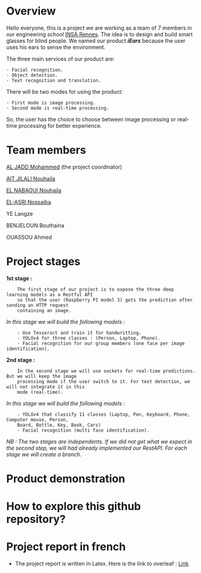 # Overview

Hello everyone, this is a project we are working as a team of 7 members in our engineering school [INSA Rennes](https://www.insa-rennes.fr/). The idea is to design and build smart glasses for blind people. We named our product ***iEars*** because the user uses his ears to sense the environment.

The three main services of our product are:
    
    - Facial recognition.
    - Object detection.
    - Text recognition and translation.

There will be two modes for using the product:

    - First mode is image processing. 
    - Second mode is real-time processing.

So, the user has the choice to choose between image processing or real-time processing for better experience.  

# Team members

[AL JADD Mohammed](https://www.linkedin.com/in/aljadd/) (the project coordinator)

[AIT JILALI Nouhaila](https://www.linkedin.com/in/nouhaila-ait-jilali-a751951b7/)

[EL NABAOUI Nouhaila](https://www.linkedin.com/in/nouhaila-el-nabaoui-b43b8b19b/)

[EL-ASRI Nossaiba](https://www.linkedin.com/in/nossaiba-el-asri-725b331b2/)

YE Langze

BENJELOUN Bouthaina

OUASSOU Ahmed

# Project stages

**1st stage :**

        The first stage of our project is to expose the three deep learning models as a Restful API 
        so that the user (Raspberry PI model 3) gets the prediction after sending an HTTP request
        containing an image.

*In this stage we will build the following models :*

        - Use Tesseract and train it for handwritting.
        - YOLOv4 for three classes : (Person, Laptop, Phone).
        - Facial recognition for our group members (one face per image identification).


**2nd stage :**

        In the second stage we will use sockets for real-time predictions. But we will keep the image
        processing mode if the user switch to it. For text detection, we will not integrate it in this
        mode (real-time).

*In this stage we will build the following models :*

        - YOLOv4 that classify 11 classes (Laptop, Pen, Keyboard, Phone, Computer mouse, Person, 
        Board, Bottle, Key, Book, Cars)
        - Facial recognition (multi face identification).



*NB : The two stages are independents. If we did not get what we expect in the second step, we will had already implemented our RestAPI. For each stage we will create a branch.* 


# Product demonstration



# How to explore this github repository?



# Project report in french


- The project report is written in Latex. Here is the link to overleaf : <a href="https://www.overleaf.com/project/61e4b995b878196c857a475c">Link</a>